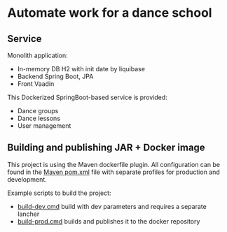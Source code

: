 # Automate work for a dance school

## Service
Monolith application:
- In-memory DB H2 with init date by liquibase
- Backend Spring Boot, JPA
- Front Vaadin 

This Dockerized SpringBoot-based service is provided:

- Dance groups
- Dance lessons
- User management


## Building and publishing JAR + Docker image
This project is using the Maven dockerfile plugin.
All configuration can be found in the [Maven pom.xml](pom.xml) file 
with separate profiles for production and development.

Example scripts to build the project:
- [build-dev.cmd](build-dev.cmd) build with dev parameters and requires a separate lancher
- [build-prod.cmd](build-prod.cmd) builds and publishes it to the docker repository
